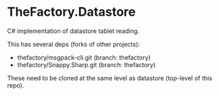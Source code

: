 TheFactory.Datastore
====================

C# implementation of datastore tablet reading.

This has several deps (forks of other projects):
- thefactory/msgpack-cli.git (branch: thefactory)
- thefactory/Snappy.Sharp.git (branch: thefactory)

These need to be cloned at the same level as datastore (top-level
of this repo).
